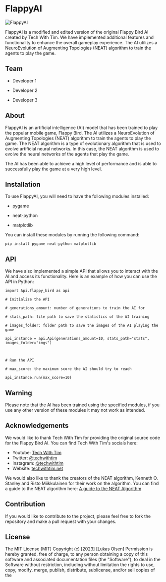 
#  FlappyAI

  

![FlappyAI](https://imageio.forbes.com/specials-images/imageserve/621edb0064db88ccfcec6462/0x0.jpg?format=jpg&crop=4823,3238,x735,y238,safe&width=800)

  

FlappyAI is a modified and edited version of the original Flappy Bird AI created by Tech With Tim. We have implemented additional features and functionality to enhance the overall gameplay experience. The AI utilizes a NeuroEvolution of Augmenting Topologies (NEAT) algorithm to train the agents to play the game.

  

##  Team

- Developer 1

- Developer 2

- Developer 3

  

##  About

FlappyAI is an artificial intelligence (AI) model that has been trained to play the popular mobile game, Flappy Bird. The AI utilizes a NeuroEvolution of Augmenting Topologies (NEAT) algorithm to train the agents to play the game. The NEAT algorithm is a type of evolutionary algorithm that is used to evolve artificial neural networks. In this case, the NEAT algorithm is used to evolve the neural networks of the agents that play the game.

  

The AI has been able to achieve a high level of performance and is able to successfully play the game at a very high level.

  

##  Installation

  

To use FlappyAI, you will need to have the following modules installed:

- pygame

- neat-python

- matplotlib

  

You can install these modules by running the following command:

    pip install pygame neat-python matplotlib
   
## API 
We have also implemented a simple API that allows you to interact with the AI and access its functionality. Here is an example of how you can use the API in Python: 
```
import Api.flappy_bird as api

# Initialize the API

# generations_amount: number of generations to train the AI for

# stats_path: file path to save the statistics of the AI training

# images_folder: folder path to save the images of the AI playing the game

api_instance = api.Api(generations_amount=10, stats_path="stats", images_folder="imgs")

  

# Run the API

# max_score: the maximum score the AI should try to reach

api_instance.run(max_score=10)
```

## Warning

Please note that the AI has been trained using the specified modules, if you use any other version of these modules it may not work as intended.

## Acknowledgements

We would like to thank Tech With Tim for providing the original source code for the Flappy Bird AI. You can find Tech With Tim's socials here:

-   Youtube: [Tech With Tim](https://www.youtube.com/c/techwithtim)
-   Twitter: [@techwithtim](https://twitter.com/techwithtim)
-   Instagram: [@techwithtim](https://www.instagram.com/techwithtim/)
-   Website: [techwithtim.net](https://techwithtim.net/)

We would also like to thank the creators of the NEAT algorithm, Kenneth O. Stanley and Risto Miikkulainen for their work on the algorithm. You can find a guide to the NEAT algorithm here: [A guide to the NEAT Algorithm](https://neat-python.readthedocs.io/en/latest/)

## Contribution

If you would like to contribute to the project, please feel free to fork the repository and make a pull request with your changes.

## License
The MIT License (MIT) Copyright (c) [2023] [Lukas Olsen] Permission is hereby granted, free  of charge, to  any person obtaining a copy  of this software and associated documentation files (the "Software"), to deal in the Software without restriction, including without limitation the rights to use, copy, modify, merge, publish, distribute, sublicense, and/or sell copies of the
